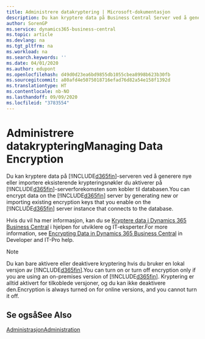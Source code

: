 ```yaml
---
title: Administrere datakryptering | Microsoft-dokumentasjon
description: Du kan kryptere data på Business Central Server ved å generere nye eller importere eksisterende krypteringsnøkler du aktiverer på serveren.
author: SorenGP
ms.service: dynamics365-business-central
ms.topic: article
ms.devlang: na
ms.tgt_pltfrm: na
ms.workload: na
ms.search.keywords: ''
ms.date: 04/01/2020
ms.author: edupont
ms.openlocfilehash: d49d0d23ea6bd9855db1055cbea8998b623b30fb
ms.sourcegitcommit: a80afd4e5075018716efad76d82a54e158f1392d
ms.translationtype: HT
ms.contentlocale: nb-NO
ms.lasthandoff: 09/09/2020
ms.locfileid: "3783554"
---
```

# <a name="managing-data-encryption"></a><span data-ttu-id="eee62-103">Administrere datakryptering</span><span class="sxs-lookup"><span data-stu-id="eee62-103">Managing Data Encryption</span></span>
<span data-ttu-id="eee62-104">Du kan kryptere data på [!INCLUDE[d365fin](includes/d365fin_md.md)]-serveren ved å generere nye eller importere eksisterende krypteringsnøkler du aktiverer på [!INCLUDE[d365fin](includes/d365fin_md.md)]-serverforekomsten som kobler til databasen.</span><span class="sxs-lookup"><span data-stu-id="eee62-104">You can encrypt data on the [!INCLUDE[d365fin](includes/d365fin_md.md)] server by generating new or importing existing encryption keys that you enable on the [!INCLUDE[d365fin](includes/d365fin_md.md)] server instance that connects to the database.</span></span>

<span data-ttu-id="eee62-105">Hvis du vil ha mer informasjon, kan du se [Kryptere data i Dynamics 365 Business Central](/dynamics365/business-central/dev-itpro/developer/devenv-encrypting-data) i hjelpen for utviklere og IT-eksperter.</span><span class="sxs-lookup"><span data-stu-id="eee62-105">For more information, see [Encrypting Data in Dynamics 365 Business Central](/dynamics365/business-central/dev-itpro/developer/devenv-encrypting-data) in Developer and IT-Pro help.</span></span>

> [!Note]
> <span data-ttu-id="eee62-106">Du kan bare aktivere eller deaktivere kryptering hvis du bruker en lokal versjon av [!INCLUDE[d365fin](includes/d365fin_md.md)].</span><span class="sxs-lookup"><span data-stu-id="eee62-106">You can turn on or turn off encryption only if you are using an on-premises version of [!INCLUDE[d365fin](includes/d365fin_md.md)].</span></span> <span data-ttu-id="eee62-107">Kryptering er alltid aktivert for tilkoblede versjoner, og du kan ikke deaktivere den.</span><span class="sxs-lookup"><span data-stu-id="eee62-107">Encryption is always turned on for online versions, and you cannot turn it off.</span></span>

## <a name="see-also"></a><span data-ttu-id="eee62-108">Se også</span><span class="sxs-lookup"><span data-stu-id="eee62-108">See Also</span></span>  
[<span data-ttu-id="eee62-109">Administrasjon</span><span class="sxs-lookup"><span data-stu-id="eee62-109">Administration</span></span>](admin-setup-and-administration.md)
